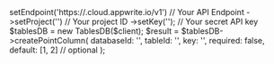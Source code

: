 <?php

use Appwrite\Client;
use Appwrite\Services\TablesDB;

$client = (new Client())
    ->setEndpoint('https://<REGION>.cloud.appwrite.io/v1') // Your API Endpoint
    ->setProject('<YOUR_PROJECT_ID>') // Your project ID
    ->setKey('<YOUR_API_KEY>'); // Your secret API key

$tablesDB = new TablesDB($client);

$result = $tablesDB->createPointColumn(
    databaseId: '<DATABASE_ID>',
    tableId: '<TABLE_ID>',
    key: '',
    required: false,
    default: [1, 2] // optional
);
